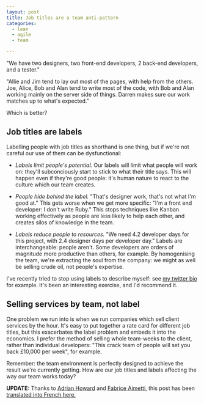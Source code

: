 ```yaml
---
layout: post
title: Job titles are a team anti-pattern
categories:
  - lean
  - agile
  - team

---
```


"We have two designers, two front-end developers, 2 back-end developers, and a tester."

"Allie and Jim tend to lay out most of the pages, with help from the others. Joe, Alice, Bob and Alan tend to write most of the code, with Bob and Alan working mainly on the server side of things. Darren makes sure our work matches up to what's expected."

Which is better?

## Job titles are labels

Labelling people with job titles as shorthand is one thing, but if we're not careful our use of them can be dysfunctional:

* *Labels limit people's potential.* Our labels will limit what people will work on: they'll subconciously start to stick to what their title says. This will happen even if they're good people: it's human nature to react to the culture which our team creates.

* *People hide behind the label.* "That's designer work, that's not what I'm good at." This gets worse when we get more specific: "I'm a front end developer: I don't write Ruby." This stops techniques like Kanban working effectively as people are less likely to help each other, and creates silos of knowledge in the team.

* *Labels reduce people to resources.* "We need 4.2 developer days for this project, with 2.4 designer days per developer day." Labels are interchangeable: people aren't. Some developers are orders of magnitude more productive than others, for example. By homogenising the team, we're extracting the soul from the company: we might as well be selling crude oil, not people's expertise.

I've recently tried to stop using labels to describe myself: see [my twitter bio](http://twitter.com/chrismdp) for example. It's been an interesting exercise, and I'd recommend it.

## Selling services by team, not label

One problem we run into is when we run companies which sell client services by the hour. It's easy to put together a rate card for different job titles, but this exacerbates the label problem and embeds it into the economics. I prefer the method of selling whole team-weeks to the client, rather than individual developers: "This crack team of people will set you back £10,000 per week", for example.

Remember: the team environment is perfectly designed to achieve the result we're currently getting. How are our job titles and labels affecting the way our team works today?

<div class='notice' style="display: inline-block">
  <b>UPDATE:</b> Thanks to <a href="http://twitter.com/adrianh">Adrian Howard</a> and <a href="https://agilarium.wikispaces.com/Fabrice+Aimetti">Fabrice Aimetti</a>, this post has been <a href="https://agilarium.wikispaces.com/Les+intitul%C3%A9s+de+poste+sont+des+antipatterns+de+l%27%C3%A9quipe">translated into French here.</a>
</div>

